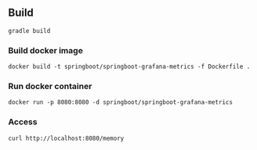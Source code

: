 ## Build
```
gradle build
```

### Build docker image
```
docker build -t springboot/springboot-grafana-metrics -f Dockerfile .
```

### Run docker container
```
docker run -p 8080:8080 -d springboot/springboot-grafana-metrics
```

### Access
```
curl http://localhost:8080/memory
```